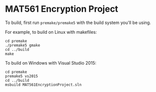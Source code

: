 # MAT561 Encryption Project

To build, first run `premake/premake5` with the build system you'll be using.

For example, to build on Linux with makefiles:

```
cd premake
./premake5 gmake
cd ../build
make
```

To build on Windows with Visual Studio 2015:

```
cd premake
premake5 vs2015
cd ../build
msbuild MAT561EncryptionProject.sln
```
